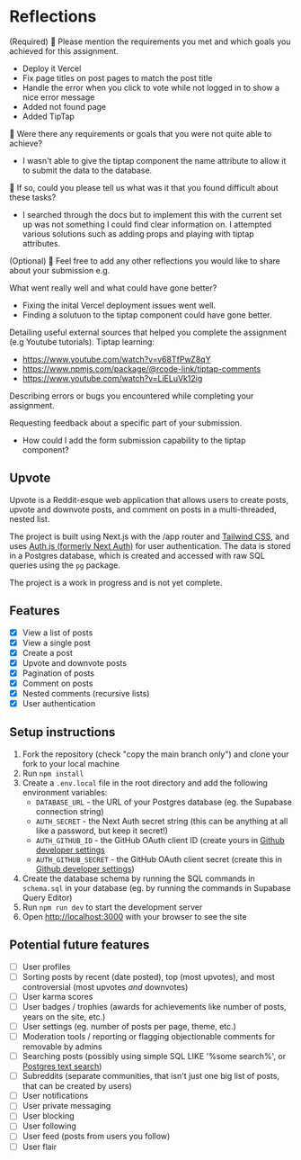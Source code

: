 # Reflections

(Required)
🎯 Please mention the requirements you met and which goals you achieved for this assignment.

- Deploy it Vercel
- Fix page titles on post pages to match the post title
- Handle the error when you click to vote while not logged in to show a nice error message
- Added not found page
- Added TipTap

🎯 Were there any requirements or goals that you were not quite able to achieve?

- I wasn't able to give the tiptap component the name attribute to allow it to submit the data to the database.

🎯 If so, could you please tell us what was it that you found difficult about these tasks?

- I searched through the docs but to implement this with the current set up was not something I could find clear information on. I attempted various solutions such as adding props and playing with tiptap attributes.

(Optional)
🏹 Feel free to add any other reflections you would like to share about your submission e.g.

What went really well and what could have gone better?

- Fixing the inital Vercel deployment issues went well.
- Finding a solutuon to the tiptap component could have gone better.

Detailing useful external sources that helped you complete the assignment (e.g Youtube tutorials).
Tiptap learning:

- https://www.youtube.com/watch?v=v68TfPwZ8qY
- https://www.npmjs.com/package/@rcode-link/tiptap-comments
- https://www.youtube.com/watch?v=LiELuVk12ig

Describing errors or bugs you encountered while completing your assignment.

Requesting feedback about a specific part of your submission.

- How could I add the form submission capability to the tiptap component?

## Upvote

Upvote is a Reddit-esque web application that allows users to create posts, upvote and downvote posts, and comment on posts in a multi-threaded, nested list.

The project is built using Next.js with the /app router and [Tailwind CSS](https://tailwindcss.com/), and uses [Auth.js (formerly Next Auth)](https://authjs.dev/) for user authentication. The data is stored in a Postgres database, which is created and accessed with raw SQL queries using the `pg` package.

The project is a work in progress and is not yet complete.

## Features

- [x] View a list of posts
- [x] View a single post
- [x] Create a post
- [x] Upvote and downvote posts
- [x] Pagination of posts
- [x] Comment on posts
- [x] Nested comments (recursive lists)
- [x] User authentication

## Setup instructions

1. Fork the repository (check "copy the main branch only") and clone your fork to your local machine
2. Run `npm install`
3. Create a `.env.local` file in the root directory and add the following environment variables:
   - `DATABASE_URL` - the URL of your Postgres database (eg. the Supabase connection string)
   - `AUTH_SECRET` - the Next Auth secret string (this can be anything at all like a password, but keep it secret!)
   - `AUTH_GITHUB_ID` - the GitHub OAuth client ID (create yours in [Github developer settings](https://github.com/settings/developers)
   - `AUTH_GITHUB_SECRET` - the GitHub OAuth client secret (create this in [Github developer settings](https://github.com/settings/developers))
4. Create the database schema by running the SQL commands in `schema.sql` in your database (eg. by running the commands in Supabase Query Editor)
5. Run `npm run dev` to start the development server
6. Open [http://localhost:3000](http://localhost:3000) with your browser to see the site

## Potential future features

- [ ] User profiles
- [ ] Sorting posts by recent (date posted), top (most upvotes), and most controversial (most upvotes _and_ downvotes)
- [ ] User karma scores
- [ ] User badges / trophies (awards for achievements like number of posts, years on the site, etc.)
- [ ] User settings (eg. number of posts per page, theme, etc.)
- [ ] Moderation tools / reporting or flagging objectionable comments for removable by admins
- [ ] Searching posts (possibly using simple SQL LIKE '%some search%', or [Postgres text search](https://www.crunchydata.com/blog/postgres-full-text-search-a-search-engine-in-a-database))
- [ ] Subreddits (separate communities, that isn't just one big list of posts, that can be created by users)
- [ ] User notifications
- [ ] User private messaging
- [ ] User blocking
- [ ] User following
- [ ] User feed (posts from users you follow)
- [ ] User flair
